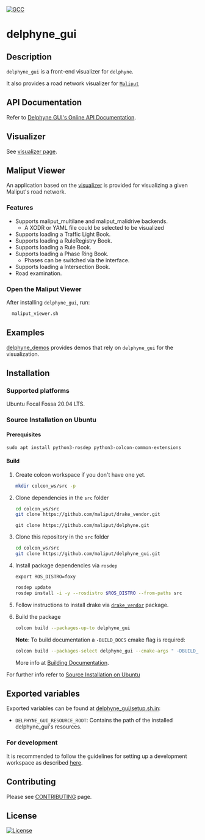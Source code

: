 [![GCC](https://github.com/maliput/delphyne_gui/actions/workflows/build.yml/badge.svg)](https://github.com/maliput/delphyne_gui/actions/workflows/build.yml)

# delphyne_gui

## Description
`delphyne_gui` is a front-end visualizer for `delphyne`.

It also provides a road network visualizer for [`Maliput`](https://maliput.readthedocs.io/en/latest/index.html)

## API Documentation

Refer to [Delphyne GUI's Online API Documentation](https://maliput.readthedocs.io/en/latest/html/deps/delphyne_gui/html/index.html).

## Visualizer

See [visualizer page](visualizer/README.md).

## Maliput Viewer

An application based on the [visualizer](visualizer/README.md) is provided for visualizing a given Maliput's road network.

### Features

 - Supports maliput_multilane and maliput_malidrive backends.
   - A XODR or YAML file could be selected to be visualized
 - Supports loading a Traffic Light Book.
 - Supports loading a RuleRegistry Book.
 - Supports loading a Rule Book.
 - Supports loading a Phase Ring Book.
   - Phases can be switched via the interface.
 - Supports loading a Intersection Book.
 - Road examination.

### Open the Maliput Viewer

After installing `delphyne_gui`, run:

```sh
  maliput_viewer.sh
```

## Examples

[delphyne_demos](https://github.com/maliput/delphyne_demos) provides demos that rely on `delphyne_gui` for the visualization.

## Installation

### Supported platforms

Ubuntu Focal Fossa 20.04 LTS.

### Source Installation on Ubuntu

#### Prerequisites

```
sudo apt install python3-rosdep python3-colcon-common-extensions
```

#### Build

1. Create colcon workspace if you don't have one yet.
    ```sh
    mkdir colcon_ws/src -p
    ```

2. Clone dependencies in the `src` folder
    ```sh
    cd colcon_ws/src
    git clone https://github.com/maliput/drake_vendor.git
    ```
    ```
    git clone https://github.com/maliput/delphyne.git
    ```

3. Clone this repository in the `src` folder
    ```sh
    cd colcon_ws/src
    git clone https://github.com/maliput/delphyne_gui.git
    ```

4. Install package dependencies via `rosdep`
    ```
    export ROS_DISTRO=foxy
    ```
    ```sh
    rosdep update
    rosdep install -i -y --rosdistro $ROS_DISTRO --from-paths src
    ```
5. Follow instructions to install drake via [`drake_vendor`](https://github.com/maliput/drake_vendor) package.

6. Build the package
    ```sh
    colcon build --packages-up-to delphyne_gui
    ```

    **Note**: To build documentation a `-BUILD_DOCS` cmake flag is required:
    ```sh
    colcon build --packages-select delphyne_gui --cmake-args " -DBUILD_DOCS=On"
    ```
    More info at [Building Documentation](https://maliput.readthedocs.io/en/latest/developer_guidelines.html#building-the-documentation).

For further info refer to [Source Installation on Ubuntu](https://maliput.readthedocs.io/en/latest/installation.html#source-installation-on-ubuntu)

## Exported variables

Exported variables can be found at [delphyne_gui/setup.sh.in](delphyne_gui/setup.sh.in):
 - `DELPHYNE_GUI_RESOURCE_ROOT`: Contains the path of the installed delphyne_gui's resources.

### For development

It is recommended to follow the guidelines for setting up a development workspace as described [here](https://maliput.readthedocs.io/en/latest/developer_setup.html).

## Contributing

Please see [CONTRIBUTING](https://maliput.readthedocs.io/en/latest/contributing.html) page.

## License

[![License](https://img.shields.io/badge/License-BSD_3--Clause-blue.svg)](https://github.com/maliput/delphyne_gui/blob/main/LICENSE)
